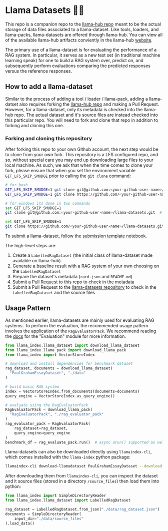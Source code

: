 # Llama Datasets 🦙📝

This repo is a companion repo to the [llama-hub repo](https://github.com/run-llama/llama-hub)
meant to be the actual storage of data files associated to a llama-dataset. Like
tools, loaders, and llama-packs, llama-datasets are offered through llama-hub. You
can view all of the available llama-hub artifacts conviently in the llama-hub
[website](https://llamahub.ai).

The primary use of a llama-dataset is for evaluating the performance of a RAG system.
In particular, it serves as a new test set (in traditional machine learning speak)
for one to build a RAG system over, predict on, and subsequently perform evaluations
comparing the predicted responses versus the reference responses.

## How to add a llama-dataset

Similar to the process of adding a tool / loader / llama-pack, adding a llama-
datset also requires forking the [llama-hub repo](https://github.com/run-llama/llama-hub)
and making a Pull Request. However, for a llama-dataset, only its metadata is checked into the llama-hub repo.
The actual dataset and it's source files are instead checked into this particular repo.
You will need to fork and clone that repo in addition to forking and cloning this one.

### Forking and cloning this repository

After forking this repo to your own Github account, the next step would be to
clone from your own fork. This repository is a LFS configured repo, and so, without
special care you may end up downloading large files to your local machine. As such,
we ask that when the time comes to clone your fork, please ensure that when you set the
environment variable `GIT_LFS_SKIP_SMUDGE` prior to calling the `git clone`
command:

```bash
# for bash
GIT_LFS_SKIP_SMUDGE=1 git clone git@github.com:<your-github-user-name>/llama-datasets.git  # for ssh
GIT_LFS_SKIP_SMUDGE=1 git clone https://github.com/<your-github-user-name>/llama-datasets.git  # for https

# for windows its done in two commands
set GIT_LFS_SKIP_SMUDGE=1  
git clone git@github.com:<your-github-user-name>/llama-datasets.git  # for ssh

set GIT_LFS_SKIP_SMUDGE=1  
git clone https://github.com/<your-github-user-name>/llama-datasets.git  # for https
```

To submit a llama-dataset, follow the [submission template
notebook](https://github.com/run-llama/llama_index/blob/main/docs/examples/llama_dataset/ragdataset_submission_template.ipynb).

The high-level steps are:

1. Create a `LabelledRagDataset` (the initial class of llama-dataset made available on llama-hub)
2. Generate a baseline result with a RAG system of your own choosing on the
`LabelledRagDataset`
3. Prepare the dataset's metadata (`card.json` and `README.md`)
4. Submit a Pull Request to this repo to check in the metadata
5. Submit a Pull Request to the [llama-datasets repository](https://github.com/run-llama/llama-datasets) to check in the `LabelledRagDataset` and the source files

## Usage Pattern

As mentioned earlier, llama-datasets are mainly used for evaluating RAG systems.
To perform the evaluation, the recommended usage pattern involves the application of the
`RagEvaluatorPack`. We recommend reading the [docs](https://docs.llamaindex.ai/en/stable/module_guides/evaluating/root.html)
for the "Evaluation" module for more information.

```python
from llama_index.llama_dataset import download_llama_dataset
from llama_index.llama_pack import download_llama_pack
from llama_index import VectorStoreIndex

# download and install dependencies for benchmark dataset
rag_dataset, documents = download_llama_dataset(
  "PaulGrahamEssayDataset", "./data"
)

# build basic RAG system
index = VectorStoreIndex.from_documents(documents=documents)
query_engine = VectorStoreIndex.as_query_engine()

# evaluate using the RagEvaluatorPack
RagEvaluatorPack = download_llama_pack(
  "RagEvaluatorPack", "./rag_evaluator_pack"
)
rag_evaluator_pack = RagEvaluatorPack(
    rag_dataset=rag_dataset,
    query_engine=query_engine
)
benchmark_df = rag_evaluate_pack.run()  # async arun() supported as well
```

Llama-datasets can also be downloaded directly using `llamaindex-cli`, which comes installed with the `llama-index` python package:

```bash
llamaindex-cli download-llamadataset PaulGrahamEssayDataset --download-dir ./data
```

After downloading them from `llamaindex-cli`, you can inspect the dataset and
it source files (stored in a directory `/source_files`) then load them into python:

```python
from llama_index import SimpleDirectoryReader
from llama_index.llama_dataset import LabelledRagDataset

rag_dataset = LabelledRagDataset.from_json("./data/rag_dataset.json")
documents = SimpleDirectoryReader(
    input_dir="./data/source_files"
).load_data()
```
